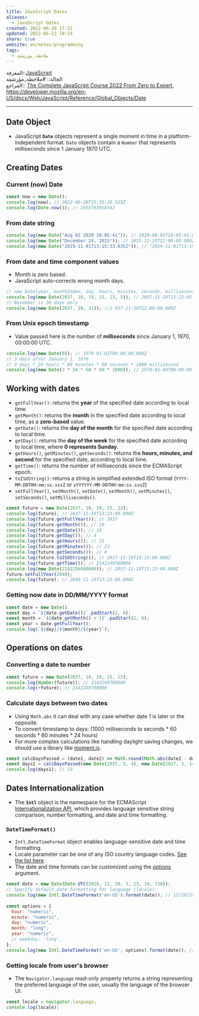```yaml
---  
title: JavaScript Dates  
aliases:  
  - JavaScript Dates  
created: 2022-06-20 17:22  
updated: 2022-06-21 10:19  
share: true  
website: en/notes/programming  
tags:  
  - ملاحظة_مؤرشفة  
---  
```

  
  
المعرفة::[JavaScript](JavaScript)  
الحالة:: #ملاحظة_مؤرشفة  
المراجع:: [The Complete JavaScript Course 2022 From Zero to Expert](The%20Complete%20JavaScript%20Course%202022%20From%20Zero%20to%20Expert), <https://developer.mozilla.org/en-US/docs/Web/JavaScript/Reference/Global_Objects/Date>  
  
---  
  
## Date Object  
  
- JavaScript **`Date`** objects represent a single moment in time in a platform-independent format. `Date` objects contain a `Number` that represents milliseconds since 1 January 1970 UTC.  
  
## Creating Dates  
  
### Current (now) Date  
  
```js  
const now = new Date();  
console.log(now); // 2022-06-20T15:35:28.535Z  
console.log(Date.now()); // 1655793658342  
```  
  
### From date string  
  
```js  
console.log(new Date("Aug 02 2020 18:05:41")); // 2020-08-02T16:05:41.000Z  
console.log(new Date("December 24, 2015")); // 2015-12-23T22:00:00.000Z  
console.log(new Date("2019-11-01T13:15:33.035Z")); // "2019-11-01T13:15:33.035Z"  
```  
  
### From date and time component values  
  
- Month is zero based.  
- JavaScript auto-corrects wrong month days.  
  
```js  
// new Date(year, monthIndex, day, hours, minutes, seconds, milliseconds)  
console.log(new Date(2037, 10, 19, 15, 23, 5)); // 2037-11-19T13:23:05.000Z  
// November is 30 days only  
console.log(new Date(2037, 10, 31)); //2 037-11-30T22:00:00.000Z  
```  
  
### From Unix epoch timestamp  
  
- Value passed here is the number of **milliseconds** since January 1, 1970, 00:00:00 UTC.  
  
```js  
console.log(new Date(0)); // 1970-01-01T00:00:00.000Z  
// 3 days afrer January 1, 1970  
// 3 days * 24 hours * 60 minutes * 60 seconds * 1000 millisecond  
console.log(new Date(3 * 24 * 60 * 60 * 1000)); // 1970-01-04T00:00:00.000Z  
```  
  
## Working with dates  
  
- `getFullYear()`: returns the **year** of the specified date according to local time.  
- `getMonth()`: returns the **month** in the specified date according to local time, as a **zero-based** value.  
- `getDate()`: returns the **day of the month** for the specified date according to local time.  
- `getDay()`: returns the **day of the week** for the specified date according to local time, where **0 represents Sunday**.  
- `getHours()`, `getMinutes()`, `getSeconds()`: returns the **hours, minutes, and second** for the specified date, according to local time.  
- `getTime()`: returns the number of milliseconds since the ECMAScript epoch.  
- `toISOString()`: returns a string in simplified extended ISO format (`YYYY-MM-DDTHH:mm:ss.sssZ` or `±YYYYYY-MM-DDTHH:mm:ss.sssZ`)  
- `setFullYear()`, `setMonth()`, `setDate()`, `setMonth()`, `setMinutes()`, `setSeconds()`, `setMilliseconds()`.  
  
```js  
const future = new Date(2037, 10, 19, 15, 23);  
console.log(future); // 2037-11-19T13:23:00.000Z  
console.log(future.getFullYear()); // 2037  
console.log(future.getMonth()); // 10  
console.log(future.getDate()); // 19  
console.log(future.getDay()); // 4  
console.log(future.getHours()); // 15  
console.log(future.getMinutes()); // 23  
console.log(future.getSeconds()); // 0  
console.log(future.toISOString()); // 2037-11-19T13:23:00.000Z  
console.log(future.getTime()); // 2142249780000  
console.log(new Date(2142256980000)); // 2037-11-19T15:23:00.000Z  
future.setFullYear(2040);  
console.log(future); // 2040-11-19T13:23:00.000Z  
```  
  
### Getting now date in DD/MM/YYYY format  
  
```js  
const date = new Date()  
const day = `${date.getDate()}`.padStart(2, 0);  
const month = `${date.getMonth() + 1}`.padStart(2, 0);  
const year = date.getFullYear();  
console.log(`${day}/${month}/${year}`);  
```  
  
## Operations on dates  
  
### Converting a date to number  
  
```js  
const future = new Date(2037, 10, 19, 15, 23);  
console.log(Number(future)); // 2142249780000  
console.log(+future); // 2142249780000  
```  
  
### Calculate days between two dates  
  
- Using `Math.abs` it can deal with any case whether date 1 is later or the opposite.  
- To convert timestamp to days: (1000 milliseconds to seconds * 60 seconds * 60 minutes * 24 hours)  
- For more complex calculations like handling daylight saving changes, we should use a library like [moment.js](https://momentjs.com).  
  
```js  
const calcDaysPassed = (date1, date2) => Math.round(Math.abs(date2 - date1) / (1000 * 60 * 60 * 24));  
const days1 = calcDaysPassed(new Date(2037, 3, 4), new Date(2037, 3, 14));  
console.log(days1); // 10  
```  
  
## Dates Internationalization  
  
- The **`Intl`** object is the namespace for the ECMAScript [Internationalization API](https://developer.mozilla.org/en-US/docs/Web/JavaScript/Reference/Global_Objects/Intl), which provides language sensitive string comparison, number formatting, and date and time formatting.  
  
### `DateTimeFormat()`  
  
- `Intl.DateTimeFormat` object enables language-sensitive date and time formatting.  
- Locale parameter can be one of any ISO country language codes. [See the list here](http://www.lingoes.net/en/translator/langcode.htm).  
- The date and time formats can be customized using the [options](https://developer.mozilla.org/en-US/docs/Web/JavaScript/Reference/Global_Objects/Intl/DateTimeFormat/DateTimeFormat#syntax) argument.  
  
```js  
const date = new Date(Date.UTC(2020, 11, 20, 3, 23, 16, 738));  
// Specify default date formatting for language (locale)  
console.log(new Intl.DateTimeFormat('en-US').format(date)); // 12/20/2020  
  
const options = {  
  hour: "numeric",  
  minute: "numeric",  
  day: "numeric",  
  month: "long",  
  year: "numeric",  
  // weekday: 'long',  
};  
console.log(new Intl.DateTimeFormat('en-US', options).format(date)); // December 20, 2020, 5:23 AM  
```  
  
### Getting locale from user's browser  
  
- The `Navigator.language` read-only property returns a string representing the preferred language of the user, usually the language of the browser UI.  
  
```js  
const locale = navigator.language;  
console.log(locale);  
```  
